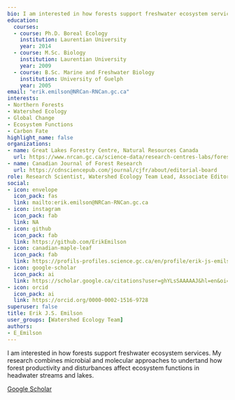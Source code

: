 ```yaml
--- 
bio: I am interested in how forests support freshwater ecosystem services. My research combines microbial and molecular approaches to undertand how forest productivity and disturbances affect ecosystem functions in headwater streams and lakes.
education:
  courses:
  - course: Ph.D. Boreal Ecology
    institution: Laurentian University
    year: 2014
  - course: M.Sc. Biology
    institution: Laurentian University
    year: 2009
  - course: B.Sc. Marine and Freshwater Biology
    institution: University of Guelph
    year: 2005
email: "erik.emilson@NRCan-RNCan.gc.ca"
interests:
- Northern Forests
- Watershed Ecology
- Global Change
- Ecosystem Functions
- Carbon Fate
highlight_name: false
organizations:
- name: Great Lakes Forestry Centre, Natural Resources Canada
  url: https://www.nrcan.gc.ca/science-data/research-centres-labs/forestry-research-centres/great-lakes-forestry-centre/13459
- name: Canadian Journal of Forest Research
  url: https://cdnsciencepub.com/journal/cjfr/about/editorial-board
role: Research Scientist, Watershed Ecology Team Lead, Associate Editor CJFR
social:
- icon: envelope
  icon_pack: fas
  link: mailto:erik.emilson@NRCan-RNCan.gc.ca
- icon: instagram
  icon_pack: fab
  link: NA
- icon: github
  icon_pack: fab
  link: https://github.com/ErikEmilson
- icon: canadian-maple-leaf
  icon_pack: fab
  link: https://profils-profiles.science.gc.ca/en/profile/erik-js-emilson
- icon: google-scholar
  icon_pack: ai
  link: https://scholar.google.ca/citations?user=ghYLsSAAAAAJ&hl=en&oi=ao
- icon: orcid
  icon_pack: ai
  link: https://orcid.org/0000-0002-1516-9728
superuser: false
title: Erik J.S. Emilson
user_groups: [Watershed Ecology Team]
authors:
- E_Emilson
---
```




I am interested in how forests support freshwater ecosystem services. My research combines microbial and molecular approaches to undertand how forest productivity and disturbances affect ecosystem functions in headwater streams and lakes.



[Google Scholar](https://scholar.google.ca/citations?user=ghYLsSAAAAAJ&hl=en&oi=ao)
